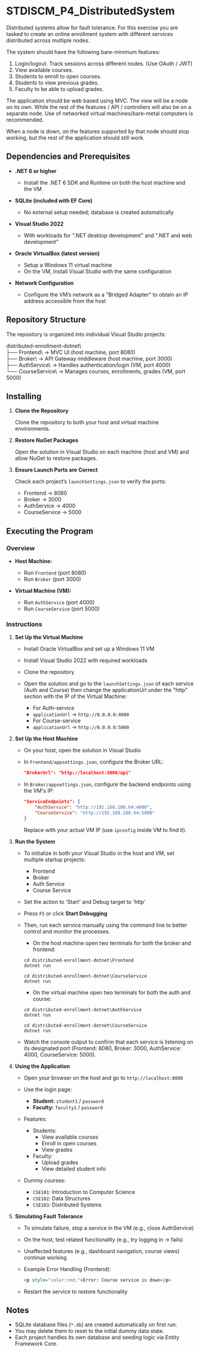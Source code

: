 ﻿# STDISCM_P4_DistributedSystem

Distributed systems allow for fault tolerance.  For this exercise you are tasked to create an online enrollment system with different services distributed across multiple nodes.

The system should have the following bare-minimum features:

1) Login/logout. Track sessions across different nodes. (Use OAuth / JWT)
2) View available courses.
3) Students to enroll to open courses.
4) Students to view previous grades.
5) Faculty to be able to upload grades.

The application should be web based using MVC.  The view will be a node on its own.  While the rest of the features / API / controllers will also be on a separate node.
Use of networked virtual machines/bare-metal computers is recommended.

When a node is down, on the features supported by that node should stop working, but the rest of the application should still work.

## Dependencies and Prerequisites

- **.NET 6 or higher**
  - Install the .NET 6 SDK and Runtime on both the host machine and the VM

- **SQLite (included with EF Core)**
  - No external setup needed; database is created automatically

- **Visual Studio 2022**
  - With workloads for ".NET desktop development" and ".NET and web development"

- **Oracle VirtualBox (latest version)**
  - Setup a Windows 11 virtual machine
  - On the VM, install Visual Studio with the same configuration

- **Network Configuration**
  - Configure the VM’s network as a "Bridged Adapter" to obtain an IP address accessible from the host

## Repository Structure

The repository is organized into individual Visual Studio projects:

distributed-enrollment-dotnet\  
├── Frontend\        → MVC UI (host machine, port 8080)  
├── Broker\          → API Gateway middleware (host machine, port 3000)  
├── AuthService\     → Handles authentication/login (VM, port 4000)  
└── CourseService\   → Manages courses, enrollments, grades (VM, port 5000)

## Installing

1. **Clone the Repository**

   Clone the repository to both your host and virtual machine environments.

2. **Restore NuGet Packages**

   Open the solution in Visual Studio on each machine (host and VM) and allow NuGet to restore packages.

3. **Ensure Launch Ports are Correct**

   Check each project’s `launchSettings.json` to verify the ports:
   - Frontend → 8080
   - Broker → 3000
   - AuthService → 4000
   - CourseService → 5000

## Executing the Program

### Overview

- **Host Machine:**
  - Run `Frontend` (port 8080)
  - Run `Broker` (port 3000)

- **Virtual Machine (VM):**
  - Run `AuthService` (port 4000)
  - Run `CourseService` (port 5000)

### Instructions

1. **Set Up the Virtual Machine**

   - Install Oracle VirtualBox and set up a Windows 11 VM
   - Install Visual Studio 2022 with required workloads
   - Clone the repository

   - Open the solution and go to the `launchSettings.json` of each service (Auth and Course) then change the applicationUrl under the "http" section with the IP of the Virtual Machine:
     - For Auth-service
     - `applicationUrl` → `http://0.0.0.0:4000`
     - For Course-service
     - `applicationUrl` → `http://0.0.0.0:5000`

2. **Set Up the Host Machine**

   - On your host, open the solution in Visual Studio
   - In `Frontend/appsettings.json`, configure the Broker URL:
     ```json
     "BrokerUrl": "http://localhost:3000/api"
     ```

   - In `Broker/appsettings.json`, configure the backend endpoints using the VM's IP:
     ```json
     "ServiceEndpoints": {
         "AuthService": "http://192.168.100.64:4000",
         "CourseService": "http://192.168.100.64:5000"
     }
     ```
     Replace with your actual VM IP (use `ipconfig` inside VM to find it).

3. **Run the System**

   - To initialize in both your Visual Studio in the host and VM, set multiple startup projects:
     - Frontend
     - Broker
     - Auth Service
     - Course Service
   - Set the action to 'Start' and Debug target to 'http'
   - Press `F5` or click **Start Debugging**

   - Then, run each service manually using the command line to better control and monitor the processes.
     - On the host machine open two terminals for both the broker and frontend:
     ```
     cd distributed-enrollment-dotnet\Frontend
     dotnet run

     cd distributed-enrollment-dotnet\CourseService
     dotnet run
     ```
     - On the virtual machine open two terminals for both the auth and course:
     ```
     cd distributed-enrollment-dotnet\AuthService
     dotnet run

     cd distributed-enrollment-dotnet\CourseService
     dotnet run
     ```
   - Watch the console output to confirm that each service is listening on its designated port (Frontend: 8080, Broker: 3000, AuthService: 4000, CourseService: 5000).

4. **Using the Application**

   - Open your browser on the host and go to `http://localhost:8080`
   - Use the login page:
     - **Student:** `student1` / `password`
     - **Faculty:** `faculty1` / `password`

   - Features:
     - Students:
       - View available courses
       - Enroll in open courses
       - View grades
     - Faculty:
       - Upload grades
       - View detailed student info

   - Dummy courses:
     - `CSE101`: Introduction to Computer Science
     - `CSE102`: Data Structures
     - `CSE103`: Distributed Systems

5. **Simulating Fault Tolerance**

   - To simulate failure, stop a service in the VM (e.g., close AuthService)
   - On the host, test related functionality (e.g., try logging in → fails)
   - Unaffected features (e.g., dashboard navigation, course views) continue working

   - Example Error Handling (Frontend):
     ```html
     <p style="color:red;">Error: Course service is down</p>
     ```

   - Restart the service to restore functionality

## Notes

- SQLite database files (`*.db`) are created automatically on first run.
- You may delete them to reset to the initial dummy data state.
- Each project handles its own database and seeding logic via Entity Framework Core.
